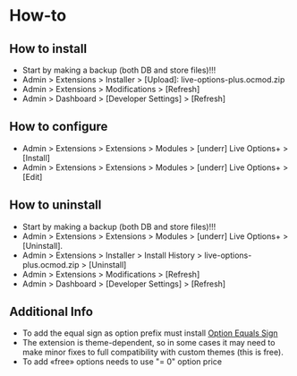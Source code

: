 # How-to

## How to install
* Start by making a backup (both DB and store files)!!!
* Admin > Extensions > Installer > [Upload]: live-options-plus.ocmod.zip
* Admin > Extensions > Modifications > [Refresh]
* Admin > Dashboard > [Developer Settings] > [Refresh]

## How to configure
* Admin > Extensions > Extensions > Modules > [underr] Live Options+ > [Install]
* Admin > Extensions > Extensions > Modules > [underr] Live Options+ > [Edit]

## How to uninstall
* Start by making a backup (both DB and store files)!!!
* Admin > Extensions > Extensions > Modules > [underr] Live Options+ > [Uninstall].
* Admin > Extensions > Installer > Install History > live-options-plus.ocmod.zip > [Uninstall]
* Admin > Extensions > Modifications > [Refresh]
* Admin > Dashboard > [Developer Settings] > [Refresh]

## Additional Info
* To add the equal sign as option prefix must install [Option Equals Sign](https://www.opencart.com/index.php?route=marketplace/extension/info&extension_id=34383)
* The extension is theme-dependent, so in some cases it may need to make minor fixes to full compatibility with custom themes (this is free).
* To add «free» options needs to use "= 0" option price
